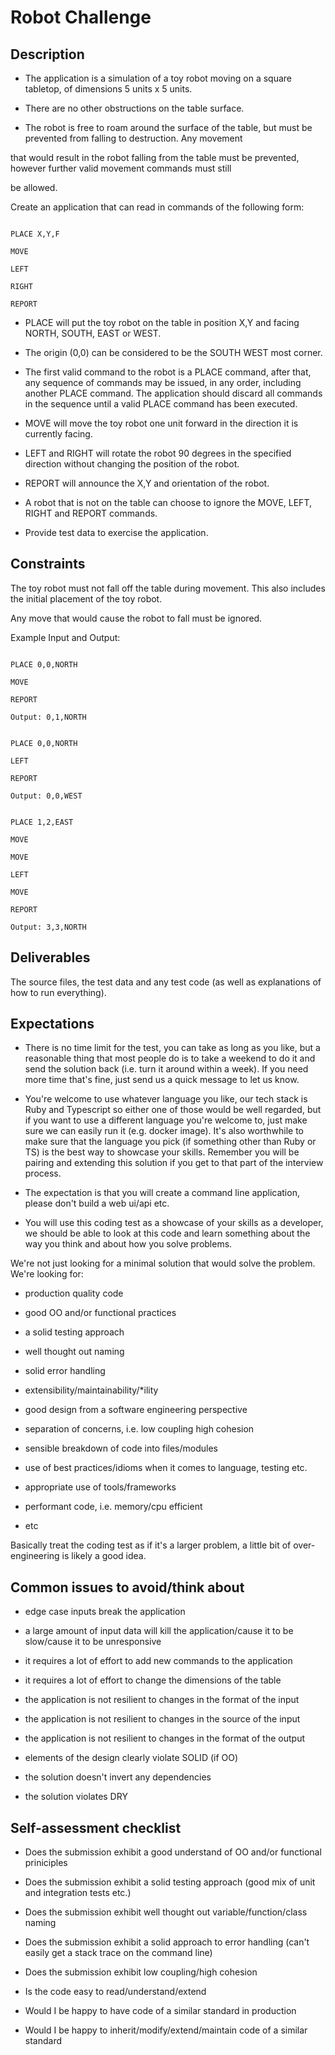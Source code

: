 
# Robot Challenge

  

## Description

  

- The application is a simulation of a toy robot moving on a square tabletop, of dimensions 5 units x 5 units.

- There are no other obstructions on the table surface.

- The robot is free to roam around the surface of the table, but must be prevented from falling to destruction. Any movement

that would result in the robot falling from the table must be prevented, however further valid movement commands must still

be allowed.

  

Create an application that can read in commands of the following form:

  

```plain

PLACE X,Y,F

MOVE

LEFT

RIGHT

REPORT

```

  

- PLACE will put the toy robot on the table in position X,Y and facing NORTH, SOUTH, EAST or WEST.

- The origin (0,0) can be considered to be the SOUTH WEST most corner.

- The first valid command to the robot is a PLACE command, after that, any sequence of commands may be issued, in any order, including another PLACE command. The application should discard all commands in the sequence until a valid PLACE command has been executed.

- MOVE will move the toy robot one unit forward in the direction it is currently facing.

- LEFT and RIGHT will rotate the robot 90 degrees in the specified direction without changing the position of the robot.

- REPORT will announce the X,Y and orientation of the robot.

- A robot that is not on the table can choose to ignore the MOVE, LEFT, RIGHT and REPORT commands.

- Provide test data to exercise the application.

  

## Constraints

  

The toy robot must not fall off the table during movement. This also includes the initial placement of the toy robot.

Any move that would cause the robot to fall must be ignored.

  

Example Input and Output:

  

```plain

PLACE 0,0,NORTH

MOVE

REPORT

Output: 0,1,NORTH

```

  

```plain

PLACE 0,0,NORTH

LEFT

REPORT

Output: 0,0,WEST

```

  

```plain

PLACE 1,2,EAST

MOVE

MOVE

LEFT

MOVE

REPORT

Output: 3,3,NORTH

```

  

## Deliverables

  

The source files, the test data and any test code (as well as explanations of how to run everything).

  

## Expectations

  

- There is no time limit for the test, you can take as long as you like, but a reasonable thing that most people do is to take a weekend to do it and send the solution back (i.e. turn it around within a week). If you need more time that's fine, just send us a quick message to let us know.

- You're welcome to use whatever language you like, our tech stack is Ruby and Typescript so either one of those would be well regarded, but if you want to use a different language you're welcome to, just make sure we can easily run it (e.g. docker image). It's also worthwhile to make sure that the language you pick (if something other than Ruby or TS) is the best way to showcase your skills. Remember you will be pairing and extending this solution if you get to that part of the interview process.

- The expectation is that you will create a command line application, please don't build a web ui/api etc.

- You will use this coding test as a showcase of your skills as a developer, we should be able to look at this code and learn something about the way you think and about how you solve problems.

  

We're not just looking for a minimal solution that would solve the problem. We're looking for:

  

- production quality code

- good OO and/or functional practices

- a solid testing approach

- well thought out naming

- solid error handling

- extensibility/maintainability/\*ility

- good design from a software engineering perspective

- separation of concerns, i.e. low coupling high cohesion

- sensible breakdown of code into files/modules

- use of best practices/idioms when it comes to language, testing etc.

- appropriate use of tools/frameworks

- performant code, i.e. memory/cpu efficient

- etc

  

Basically treat the coding test as if it's a larger problem, a little bit of over-engineering is likely a good idea.

  

## Common issues to avoid/think about

  

- edge case inputs break the application

- a large amount of input data will kill the application/cause it to be slow/cause it to be unresponsive

- it requires a lot of effort to add new commands to the application

- it requires a lot of effort to change the dimensions of the table

- the application is not resilient to changes in the format of the input

- the application is not resilient to changes in the source of the input

- the application is not resilient to changes in the format of the output

- elements of the design clearly violate SOLID (if OO)

- the solution doesn't invert any dependencies

- the solution violates DRY

  

## Self-assessment checklist

  

- Does the submission exhibit a good understand of OO and/or functional priniciples

- Does the submission exhibit a solid testing approach (good mix of unit and integration tests etc.)

- Does the submission exhibit well thought out variable/function/class naming

- Does the submission exhibit a solid approach to error handling (can't easily get a stack trace on the command line)

- Does the submission exhibit low coupling/high cohesion

- Is the code easy to read/understand/extend

- Would I be happy to have code of a similar standard in production

- Would I be happy to inherit/modify/extend/maintain code of a similar standard